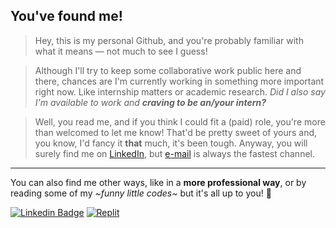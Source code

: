 ## You've found me!

> Hey, this is my personal Github, and you're probably familiar with what it means — not much to see I guess!

> Although I'll try to keep some collaborative work public here and there, chances are I'm currently working in something more important right now. Like internship matters or academic research. *Did I also say I'm available to work and **craving to be an/your intern?***

> Well, you read me, and if you think I could fit a (paid) role, you're more than welcomed to let me know! That'd be pretty sweet of yours and, you know, I'd fancy it **that** much, it's been tough. Anyway, you will surely find me on [LinkedIn](https://www.linkedin.com/in/lucasrgcruz/), but [e-mail](lucasrgcruz@gmail.com) is always the fastest channel.

---

You can also find me other ways, like in a **more professional way**, or by reading some of my *\~funny little codes\~* but it's all up to you! 👀

[![Linkedin Badge](https://img.shields.io/badge/-professional%20way-blue?style=flat&logo=Linkedin&logoColor=white)](https://www.linkedin.com/in/lucasrgcruz/)
[![Replit](https://img.shields.io/badge/-funny%20codes%20:D-black?style=flat&logo=Replit&logoColor=white)](https://replit.com/@sbohfm)
